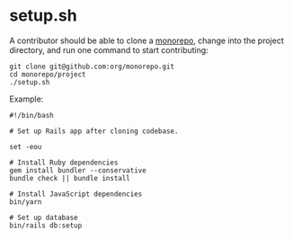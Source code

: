 # setup.sh

A contributor should be able to clone a [monorepo](monorepo),
change into the project directory,
and run one command to start contributing:

```
git clone git@github.com:org/monorepo.git
cd monorepo/project
./setup.sh
```

Example:

```
#!/bin/bash

# Set up Rails app after cloning codebase.

set -eou

# Install Ruby dependencies
gem install bundler --conservative
bundle check || bundle install

# Install JavaScript dependencies
bin/yarn

# Set up database
bin/rails db:setup
```
